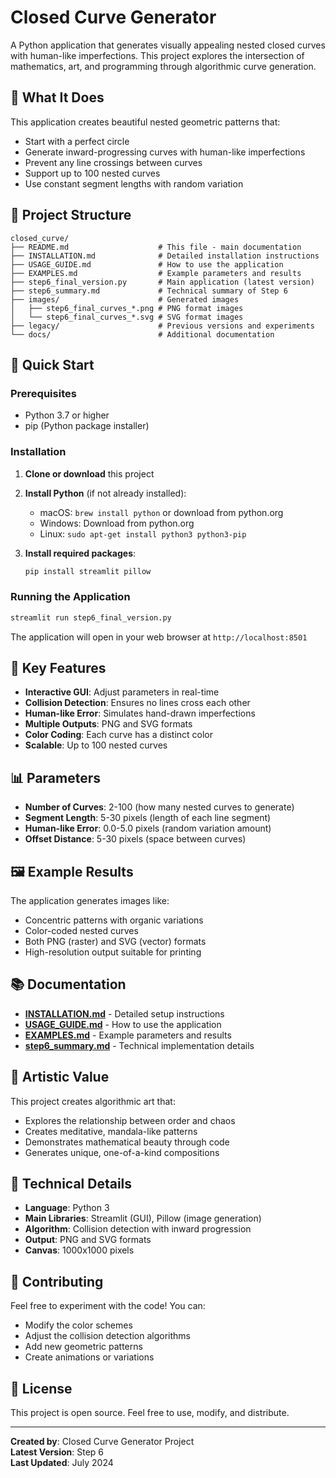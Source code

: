 # Closed Curve Generator

A Python application that generates visually appealing nested closed curves with human-like imperfections. This project explores the intersection of mathematics, art, and programming through algorithmic curve generation.

## 🎨 What It Does

This application creates beautiful nested geometric patterns that:
- Start with a perfect circle
- Generate inward-progressing curves with human-like imperfections
- Prevent any line crossings between curves
- Support up to 100 nested curves
- Use constant segment lengths with random variation

## 📁 Project Structure

```
closed_curve/
├── README.md                    # This file - main documentation
├── INSTALLATION.md              # Detailed installation instructions
├── USAGE_GUIDE.md               # How to use the application
├── EXAMPLES.md                  # Example parameters and results
├── step6_final_version.py       # Main application (latest version)
├── step6_summary.md             # Technical summary of Step 6
├── images/                      # Generated images
│   ├── step6_final_curves_*.png # PNG format images
│   └── step6_final_curves_*.svg # SVG format images
├── legacy/                      # Previous versions and experiments
└── docs/                        # Additional documentation
```

## 🚀 Quick Start

### Prerequisites
- Python 3.7 or higher
- pip (Python package installer)

### Installation
1. **Clone or download** this project
2. **Install Python** (if not already installed):
   - macOS: `brew install python` or download from python.org
   - Windows: Download from python.org
   - Linux: `sudo apt-get install python3 python3-pip`

3. **Install required packages**:
   ```bash
   pip install streamlit pillow
   ```

### Running the Application
```bash
streamlit run step6_final_version.py
```

The application will open in your web browser at `http://localhost:8501`

## 🎯 Key Features

- **Interactive GUI**: Adjust parameters in real-time
- **Collision Detection**: Ensures no lines cross each other
- **Human-like Error**: Simulates hand-drawn imperfections
- **Multiple Outputs**: PNG and SVG formats
- **Color Coding**: Each curve has a distinct color
- **Scalable**: Up to 100 nested curves

## 📊 Parameters

- **Number of Curves**: 2-100 (how many nested curves to generate)
- **Segment Length**: 5-30 pixels (length of each line segment)
- **Human-like Error**: 0.0-5.0 pixels (random variation amount)
- **Offset Distance**: 5-30 pixels (space between curves)

## 🖼️ Example Results

The application generates images like:
- Concentric patterns with organic variations
- Color-coded nested curves
- Both PNG (raster) and SVG (vector) formats
- High-resolution output suitable for printing

## 📚 Documentation

- **[INSTALLATION.md](INSTALLATION.md)** - Detailed setup instructions
- **[USAGE_GUIDE.md](USAGE_GUIDE.md)** - How to use the application
- **[EXAMPLES.md](EXAMPLES.md)** - Example parameters and results
- **[step6_summary.md](step6_summary.md)** - Technical implementation details

## 🎨 Artistic Value

This project creates algorithmic art that:
- Explores the relationship between order and chaos
- Creates meditative, mandala-like patterns
- Demonstrates mathematical beauty through code
- Generates unique, one-of-a-kind compositions

## 🔧 Technical Details

- **Language**: Python 3
- **Main Libraries**: Streamlit (GUI), Pillow (image generation)
- **Algorithm**: Collision detection with inward progression
- **Output**: PNG and SVG formats
- **Canvas**: 1000x1000 pixels

## 🤝 Contributing

Feel free to experiment with the code! You can:
- Modify the color schemes
- Adjust the collision detection algorithms
- Add new geometric patterns
- Create animations or variations

## 📄 License

This project is open source. Feel free to use, modify, and distribute.

---

**Created by**: Closed Curve Generator Project  
**Latest Version**: Step 6  
**Last Updated**: July 2024
